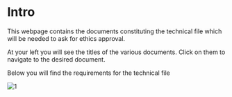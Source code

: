 # Intro


This webpage contains the documents constituting the technical file which will be needed to ask for ethics approval.

At your left you will see the titles of the various documents. Click on them to navigate to the desired document.

Below you will find the requirements for the technical file

![1](TF_reqs_1.png)
